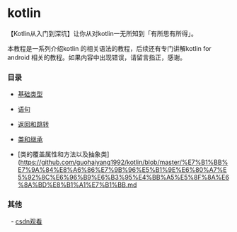 # kotlin
【Kotlin从入门到深坑】让你从对kotlin一无所知到「有所思有所得」。

本教程是一系列介绍kotlin 的相关语法的教程，后续还有专门讲解kotlin for android 相关的教程。如果内容中出现错误，请留言指正，感谢。

### 目录

 - [基础类型](https://github.com/guohaiyang1992/kotlin/blob/master/%E5%9F%BA%E7%A1%80%E7%B1%BB%E5%9E%8B.md)
 
 - [语句](https://github.com/guohaiyang1992/kotlin/blob/master/%E8%AF%AD%E5%8F%A5.md)
 
 - [返回和跳转](https://github.com/guohaiyang1992/kotlin/blob/master/%E8%BF%94%E5%9B%9E%E5%92%8C%E8%B7%B3%E8%BD%AC.md)
 
 - [类和继承](https://github.com/guohaiyang1992/kotlin/blob/master/%E7%B1%BB%E5%92%8C%E7%BB%A7%E6%89%BF.md)
 
 - [类的覆盖属性和方法以及抽象类](https://github.com/guohaiyang1992/kotlin/blob/master/%E7%B1%BB%E7%9A%84%E8%A6%86%E7%9B%96%E5%B1%9E%E6%80%A7%E5%92%8C%E6%96%B9%E6%B3%95%E4%BB%A5%E5%8F%8A%E6%8A%BD%E8%B1%A1%E7%B1%BB.md
 
### 其他
   - [csdn观看](http://blog.csdn.net/guohaiyang1992/article/details/72615889)

